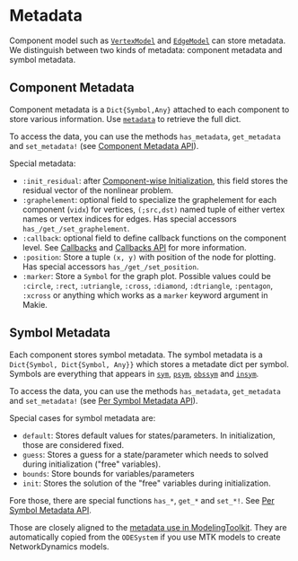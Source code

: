 # Metadata

Component model such as [`VertexModel`](@ref) and [`EdgeModel`](@ref) can store metadata. We distinguish between two kinds of metadata: component metadata and symbol metadata.

## Component Metadata
Component metadata is a `Dict{Symbol,Any}` attached to each component to store various information. Use [`metadata`](@ref) to retrieve the full dict.

To access the data, you can use the methods `has_metadata`, `get_metadata` and `set_metadata!` (see [Component Metadata API](@ref)).

Special metadata: 

- `:init_residual`: after [Component-wise Initialization](@ref), this field stores the residual vector of the nonlinear problem.
- `:graphelement`: optional field to specialize the graphelement for each
  component (`vidx`) for vertices, `(;src,dst)` named tuple of either vertex
  names or vertex indices for edges. Has special accessors `has_/get_/set_graphelement`.
- `:callback`: optional field to define callback functions on the component level. See [Callbacks](@ref) and [Callbacks API](@ref) for more information.
- `:position`: Store a tuple `(x, y)` with position of the node for plotting. Has special accessors `has_/get_/set_position`.
- `:marker`: Store a `Symbol` for the graph plot. Possible values could be `:circle`, `:rect`, `:utriangle`, `:cross`, `:diamond`, `:dtriangle`, `:pentagon`, `:xcross` or anything which works as a `marker` keyword argument in Makie.


## Symbol Metadata
Each component stores symbol metadata. The symbol metadata is a `Dict{Symbol, Dict{Symbol, Any}}` which stores a metadate dict per symbol. Symbols are everything that appears in [`sym`](@ref), [`psym`](@ref), [`obssym`](@ref) and [`insym`](@ref).

To access the data, you can use the methods `has_metadata`, `get_metadata` and `set_metadata!` (see [Per Symbol Metadata API](@ref)).

Special cases for symbol metadata are:

- `default`: Stores default values for states/parameters. In initialization, those are considered fixed.
- `guess`: Stores a guess for a state/parameter which needs to solved during initialization ("free" variables).
- `bounds`: Store bounds for variables/parameters
- `init`: Stores the solution of the "free" variables during initialization.

Fore those, there are special functions `has_*`, `get_*` and `set_*!`. See [Per Symbol Metadata API](@ref).


Those are closely aligned to the [metadata use in ModelingToolkit](https://docs.sciml.ai/ModelingToolkit/stable/basics/Variable_metadata/). They are automatically copied from the `ODESystem` if you use MTK models to create NetworkDynamics models.
